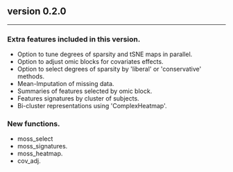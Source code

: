 ## version 0.2.0

---


### Extra features included in this version.

- Option to tune degrees of sparsity and tSNE maps in parallel.
- Option to adjust omic blocks for covariates effects.
- Option to select degrees of sparsity by 'liberal' or 'conservative' methods.
- Mean-Imputation of missing data.
- Summaries of features selected by omic block.
- Features signatures by cluster of subjects.
- Bi-cluster representations using 'ComplexHeatmap'.

### New functions.
- moss_select
- moss_signatures.
- moss_heatmap.
- cov_adj.
